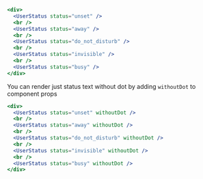 ```jsx
<div>
  <UserStatus status="unset" />
  <br />
  <UserStatus status="away" />
  <br />
  <UserStatus status="do_not_disturb" />
  <br />
  <UserStatus status="invisible" />
  <br />
  <UserStatus status="busy" />
</div>
```

You can render just status text without dot by adding `withoutDot` to component props

```jsx
<div>
  <UserStatus status="unset" withoutDot />
  <br />
  <UserStatus status="away" withoutDot />
  <br />
  <UserStatus status="do_not_disturb" withoutDot />
  <br />
  <UserStatus status="invisible" withoutDot />
  <br />
  <UserStatus status="busy" withoutDot />
</div>
```
